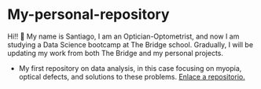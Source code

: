 # My-personal-repository
Hi!! 👋 My name is Santiago, I am an Optician-Optometrist, and now I am studying a Data Science bootcamp at The Bridge school. Gradually, I will be updating my work from both The Bridge and my personal projects.
* My first repository on data analysis, in this case focusing on myopia, optical defects, and solutions to these problems. [Enlace a repositorio.](https://github.com/Kuja182/Relevancia-de-los-defectos-opticos-en-la-actualidad)
